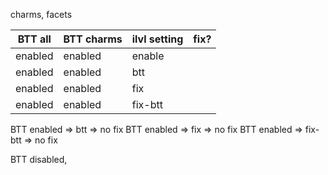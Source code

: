 

charms, facets

| BTT all | BTT charms | ilvl setting | fix? |
|---------|------------|--------------|------|
| enabled | enabled    | enable       |      |
| enabled | enabled    | btt          |      |
| enabled | enabled    | fix          |      |
| enabled | enabled    | fix-btt      |      |

BTT enabled => btt => no fix
BTT enabled => fix => no fix
BTT enabled => fix-btt => no fix

BTT disabled, 